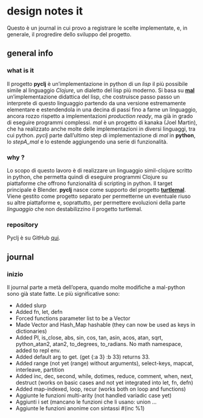 # design notes it
Questo è un journal in cui provo a registrare le scelte implementate, e, in generale, il progredire dello sviluppo del progetto. 
## general info
### what is it
Il progetto **pyclj** è un’implementazione in python di un *lisp* il più possibile simile al linguaggio *Clojure*, un dialetto del lisp più moderno.
Si basa su [**mal**](https://github.com/kanaka/mal) un’implementazione didattica del lisp, che costruisce passo passo un interprete di questo linguaggio partendo da una versione estremamente elementare e estendendola in una decina di passi fino a farne un linguaggio, ancora rozzo rispetto a implementazioni *production ready*, ma già in grado di eseguire programmi complessi.
*mal* è un progetto di kanaka (Joel Martin), che ha realizzato anche molte delle implementazioni in diversi linguaggi, tra cui python.
*pyclj* parte dall’ultimo step di implementazione di *mal* in **python**, lo *stepA_mal* e lo estende aggiungendo una serie di funzionalità.
### why ?
Lo scopo di questo lavoro è di realizzare un linguaggio simil-clojure scritto in python, che permetta quindi di eseguire programmi Clojure su piattaforme che offrono funzionalità di scripting in python.
Il target principale è Blender. **pyclj** nasce come supporto del progetto [**turtlemal**](https://github.com/vipenzo/turtlemal). Viene gestito come progetto separato per permetterne un eventuale riuso su altre piattaforme e, soprattutto, per permettere evoluzioni della parte *linguaggio* che non destabilizzino il progetto turtlemal.
### repository
Pyclj è su GitHub [qui](https://github.com/vipenzo/pyclj).
 
## journal 
### inizio
Il journal parte a metà dell’opera, quando molte modifiche a mal-python sono già state fatte. Le più significative sono:
- Added slurp
- Added fn, let, defn  
- Forced functions parameter list to be a Vector
- Made Vector and Hash_Map hashable (they can now be used as keys in dictionaries)
- Added PI, is_close, abs, sin, cos, tan, asin, acos, atan, sqrt, python_atan2, atan2, to_degrees, to_radians. No math namespace, added to repl env.
- Added default arg to get. (get {:a 3} :b 33) returns 33.
- Added range (not yet (range) without arguments), select-keys, mapcat, interleave, partition
- Added inc, dec, second, while, dotimes, reduce, comment, when, next, destruct (works on basic cases and not yet integrated into let, fn, defn)
- Added map-indexed, loop, recur (works both on loop and functions)
- Aggiunte le funzioni multi-arity (not handled variadic case yet)
- Aggiunti i set (mancano le funzioni che li usano: union …
- Aggiunte le funzioni anonime con sintassi #(inc %1)
